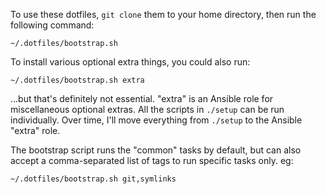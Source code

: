 To use these dotfiles, `git clone` them to your home directory, then run the following command:

    ~/.dotfiles/bootstrap.sh

To install various optional extra things, you could also run:

    ~/.dotfiles/bootstrap.sh extra

...but that's definitely not essential. "extra" is an Ansible role for miscellaneous optional extras. All the scripts in `./setup` can be run individually. Over time, I'll move everything from `./setup` to the Ansible "extra" role.

The bootstrap script runs the "common" tasks by default, but can also accept a comma-separated list of tags to run specific tasks only. eg:

    ~/.dotfiles/bootstrap.sh git,symlinks
